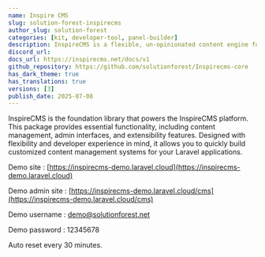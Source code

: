 ```yaml
---
name: Inspire CMS
slug: solution-forest-inspirecms
author_slug: solution-forest
categories: [kit, developer-tool, panel-builder]
description: InspireCMS is a flexible, un-opinionated content engine for Laravel, built on Filament.
discord_url: 
docs_url: https://inspirecms.net/docs/v1
github_repository: https://github.com/solutionforest/Inspirecms-core
has_dark_theme: true
has_translations: true
versions: [3]
publish_date: 2025-07-08
---
```


InspireCMS is the foundation library that powers the InspireCMS platform. This package provides essential functionality, including content management, admin interfaces, and extensibility features. Designed with flexibility and developer experience in mind, it allows you to quickly build customized content management systems for your Laravel applications.

Demo site : [https://inspirecms-demo.laravel.cloud](https://inspirecms-demo.laravel.cloud)

Demo admin site : [https://inspirecms-demo.laravel.cloud/cms](https://inspirecms-demo.laravel.cloud/cms)

Demo username : demo@solutionforest.net

Demo password : 12345678

Auto reset every 30 minutes.